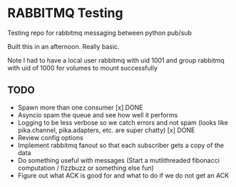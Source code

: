 # RABBITMQ Testing
Testing repo for rabbitmq messaging between python pub/sub

Built this in an afternoon. Really basic.

Note I had to have a local user rabbitmq with uid 1001 and group rabbitmq with uid of 1000 for volumes to mount successfully

## TODO

- Spawn more than one consumer [x] DONE
- Asyncio spam the queue and see how well it performs
- Logging to be less verbose so we catch errors and not spam (looks like pika.channel, pika.adapters, etc. are super chatty) [x] DONE
- Review config options
- Implement rabbitmq fanout so that each subscriber gets a copy of the data
- Do something useful with messages (Start a mutlithreaded fibonacci computation / fizzbuzz or something else fun)
- Figure out what ACK is good for and what to do if we do not get an ACK
